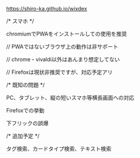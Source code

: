 https://shiro-ka.github.io/wixdex

/* スマホ */

chromiumでPWAをインストールしての使用を推奨

// PWAではないブラウザ上の動作は非サポート
  
// chrome・vivaldi以外はあんまり想定してない
  
// Firefoxは現状非推奨ですが、対応予定アリ
  


/* 既知の問題 */

PC、タブレット、縦の短いスマホ等横長画面への対応

Firefoxでの挙動

下フリックの誤爆


/* 追加予定 */

タグ検索、カードタイプ検索、テキスト検索
